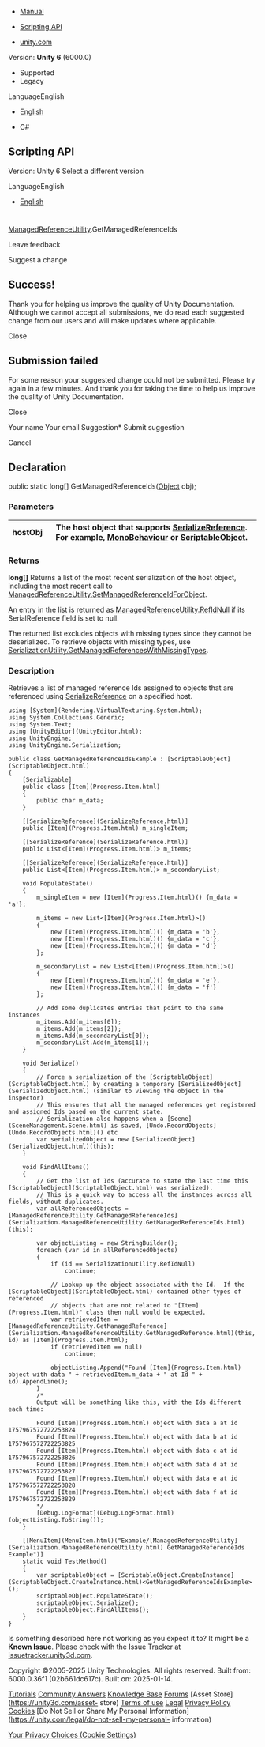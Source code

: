 [ ]()

  * [Manual](../Manual/index.html)
  * [Scripting API](../ScriptReference/index.html)

  * [unity.com](https://unity.com/)

Version: **Unity 6** (6000.0)

  * Supported
  * Legacy

LanguageEnglish

  * [English]()

  * C#

[ ](https://docs.unity3d.com)

## Scripting API

Version: Unity 6 Select a different version

LanguageEnglish

  * [English]()

#
[ManagedReferenceUtility](Serialization.ManagedReferenceUtility.html).GetManagedReferenceIds

Leave feedback

Suggest a change

## Success!

Thank you for helping us improve the quality of Unity Documentation. Although
we cannot accept all submissions, we do read each suggested change from our
users and will make updates where applicable.

Close

## Submission failed

For some reason your suggested change could not be submitted. Please <a>try
again</a> in a few minutes. And thank you for taking the time to help us
improve the quality of Unity Documentation.

Close

Your name Your email Suggestion* Submit suggestion

Cancel

[ ]()

## Declaration

public static long[] GetManagedReferenceIds([Object](Object.html) obj);

### Parameters

hostObj | The host object that supports [SerializeReference](SerializeReference.html). For example, [MonoBehaviour](MonoBehaviour.html) or [ScriptableObject](ScriptableObject.html).  
---|---  
  
### Returns

**long[]** Returns a list of the most recent serialization of the host object,
including the most recent call to
[ManagedReferenceUtility.SetManagedReferenceIdForObject](Serialization.ManagedReferenceUtility.SetManagedReferenceIdForObject.html).  
  
An entry in the list is returned as
[ManagedReferenceUtility.RefIdNull](Serialization.ManagedReferenceUtility.RefIdNull.html)
if its SerialReference field is set to null.  
  
The returned list excludes objects with missing types since they cannot be
deserialized. To retrieve objects with missing types, use
[SerializationUtility.GetManagedReferencesWithMissingTypes](SerializationUtility.GetManagedReferencesWithMissingTypes.html).

### Description

Retrieves a list of managed reference Ids assigned to objects that are
referenced using [SerializeReference](SerializeReference.html) on a specified
host.

    
    
    using [System](Rendering.VirtualTexturing.System.html);
    using System.Collections.Generic;
    using System.Text;
    using [UnityEditor](UnityEditor.html);
    using UnityEngine;
    using UnityEngine.Serialization;  
      
    public class GetManagedReferenceIdsExample : [ScriptableObject](ScriptableObject.html)
    {
        [Serializable]
        public class [Item](Progress.Item.html)
        {
            public char m_data;
        }  
      
        [[SerializeReference](SerializeReference.html)]
        public [Item](Progress.Item.html) m_singleItem;  
      
        [[SerializeReference](SerializeReference.html)]
        public List<[Item](Progress.Item.html)> m_items;  
      
        [[SerializeReference](SerializeReference.html)]
        public List<[Item](Progress.Item.html)> m_secondaryList;  
      
        void PopulateState()
        {
            m_singleItem = new [Item](Progress.Item.html)() {m_data = 'a'};  
      
            m_items = new List<[Item](Progress.Item.html)>()
            {
                new [Item](Progress.Item.html)() {m_data = 'b'},
                new [Item](Progress.Item.html)() {m_data = 'c'},
                new [Item](Progress.Item.html)() {m_data = 'd'}
            };  
      
            m_secondaryList = new List<[Item](Progress.Item.html)>()
            {
                new [Item](Progress.Item.html)() {m_data = 'e'},
                new [Item](Progress.Item.html)() {m_data = 'f'}
            };  
      
            // Add some duplicates entries that point to the same instances
            m_items.Add(m_items[0]);
            m_items.Add(m_items[2]);
            m_items.Add(m_secondaryList[0]);
            m_secondaryList.Add(m_items[1]);
        }  
      
        void Serialize()
        {
            // Force a serialization of the [ScriptableObject](ScriptableObject.html) by creating a temporary [SerializedObject](SerializedObject.html) (similar to viewing the object in the inspector)
            // This ensures that all the managed references get registered and assigned Ids based on the current state.
            // Serialization also happens when a [Scene](SceneManagement.Scene.html) is saved, [Undo.RecordObjects](Undo.RecordObjects.html)() etc
            var serializedObject = new [SerializedObject](SerializedObject.html)(this);
        }  
      
        void FindAllItems()
        {
            // Get the list of Ids (accurate to state the last time this [ScriptableObject](ScriptableObject.html) was serialized).
            // This is a quick way to access all the instances across all fields, without duplicates.
            var allReferencedObjects = [ManagedReferenceUtility.GetManagedReferenceIds](Serialization.ManagedReferenceUtility.GetManagedReferenceIds.html)(this);  
      
            var objectListing = new StringBuilder();
            foreach (var id in allReferencedObjects)
            {
                if (id == SerializationUtility.RefIdNull)
                    continue;  
      
                // Lookup up the object associated with the Id.  If the [ScriptableObject](ScriptableObject.html) contained other types of referenced
                // objects that are not related to "[Item](Progress.Item.html)" class then null would be expected.
                var retrievedItem = [ManagedReferenceUtility.GetManagedReference](Serialization.ManagedReferenceUtility.GetManagedReference.html)(this, id) as [Item](Progress.Item.html);
                if (retrievedItem == null)
                    continue;  
      
                objectListing.Append("Found [Item](Progress.Item.html) object with data " + retrievedItem.m_data + " at Id " + id).AppendLine();
            }
            /*
            Output will be something like this, with the Ids different each time:  
      
            Found [Item](Progress.Item.html) object with data a at id 1757967572722253824
            Found [Item](Progress.Item.html) object with data b at id 1757967572722253825
            Found [Item](Progress.Item.html) object with data c at id 1757967572722253826
            Found [Item](Progress.Item.html) object with data d at id 1757967572722253827
            Found [Item](Progress.Item.html) object with data e at id 1757967572722253828
            Found [Item](Progress.Item.html) object with data f at id 1757967572722253829
            */
            [Debug.LogFormat](Debug.LogFormat.html)(objectListing.ToString());
        }  
      
        [[MenuItem](MenuItem.html)("Example/[ManagedReferenceUtility](Serialization.ManagedReferenceUtility.html) GetManagedReferenceIds Example")]
        static void TestMethod()
        {
            var scriptableObject = [ScriptableObject.CreateInstance](ScriptableObject.CreateInstance.html)<GetManagedReferenceIdsExample>();
            scriptableObject.PopulateState();
            scriptableObject.Serialize();
            scriptableObject.FindAllItems();
        }
    }
    

Is something described here not working as you expect it to? It might be a
**Known Issue**. Please check with the Issue Tracker at
[issuetracker.unity3d.com](https://issuetracker.unity3d.com).

Copyright ©2005-2025 Unity Technologies. All rights reserved. Built from:
6000.0.36f1 (02b661dc617c). Built on: 2025-01-14.

[Tutorials](https://unity3d.com/learn) [Community
Answers](https://answers.unity3d.com) [Knowledge
Base](https://support.unity3d.com/hc/en-us)
[Forums](https://forum.unity3d.com) [Asset Store](https://unity3d.com/asset-
store) [Terms of use](https://docs.unity3d.com/Manual/TermsOfUse.html)
[Legal](https://unity.com/legal) [Privacy
Policy](https://unity.com/legal/privacy-policy)
[Cookies](https://unity.com/legal/cookie-policy) [Do Not Sell or Share My
Personal Information](https://unity.com/legal/do-not-sell-my-personal-
information)

[Your Privacy Choices (Cookie Settings)](javascript:void\(0\);)

